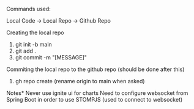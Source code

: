 Commands used:

Local Code -> Local Repo -> Github Repo

Creating the local repo
1) git init -b main
2) git add .
3) git commit -m "[MESSAGE]"

   
Commiting the local repo to the github repo (should be done after this)
1) gh repo create (rename origin to main when asked)

Notes*
Never use ignite ui for charts
Need to configure websocket from Spring Boot in order to use STOMPJS (used to connect to websocket)
